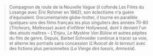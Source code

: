 > Compagnon de route de la Nouvelle Vague (il cofonde Les Films du Losange avec Éric Rohmer en 1962), son éclectisme n'a guère d'équivalent. Documentariste globe-trotter, il tourne en parallèle quelques-uns des films français les plus singuliers des années 70-80 (_Tricheurs_, _Maîtresse_) avant d'infiltrer Hollywood, dont il devient l'un des atouts maîtres – _L'Enjeu_, _Le Mystère Von Bülow_ et autres pépites du film de genre. Depuis, Barbet Schroeder continue à tracer sa voie, et alterne les portraits sans concession (_L'Avocat de la terreur_) avec des fictions plus personnelles (_La Vierge des tueurs_, _Amnesia_).
